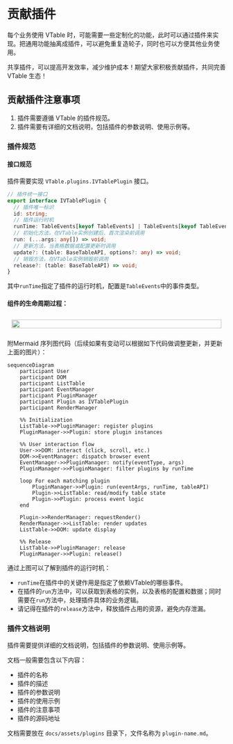 # 贡献插件

每个业务使用 VTable 时，可能需要一些定制化的功能，此时可以通过插件来实现。把通用功能抽离成插件，可以避免重复造轮子，同时也可以方便其他业务使用。

共享插件，可以提高开发效率，减少维护成本！期望大家积极贡献插件，共同完善 VTable 生态！

## 贡献插件注意事项

1. 插件需要遵循 VTable 的插件规范。
2. 插件需要有详细的文档说明，包括插件的参数说明、使用示例等。

### 插件规范
#### 接口规范

插件需要实现 `VTable.plugins.IVTablePlugin` 接口。

```ts
// 插件统一接口
export interface IVTablePlugin {
  // 插件唯一标识
  id: string;
  // 插件运行时机
  runTime: TableEvents[keyof TableEvents] | TableEvents[keyof TableEvents][];
  // 初始化方法，在VTable实例创建后、首次渲染前调用
  run: (...args: any[]) => void;
  // 更新方法，当表格数据或配置更新时调用
  update?: (table: BaseTableAPI, options?: any) => void;
  // 销毁方法，在VTable实例销毁前调用
  release?: (table: BaseTableAPI) => void;
}
```

其中`runTime`指定了插件的运行时机，配置是`TableEvents`中的事件类型。

####  组件的生命周期过程：

<div style="display: flex; justify-content: center;  width: 100%;">
  <img src="https://lf9-dp-fe-cms-tos.byteorg.com/obj/bit-cloud/VTable/guide/plugin-lifecycle.jpeg"  style="width: 100%; object-fit: contain; padding: 10px;">
</div>

附Mermaid 序列图代码（后续如果有变动可以根据如下代码做调整更新，并更新上面的图片）：
```mermaid
sequenceDiagram
    participant User
    participant DOM
    participant ListTable
    participant EventManager
    participant PluginManager
    participant Plugin as IVTablePlugin
    participant RenderManager
    
    %% Initialization
    ListTable->>PluginManager: register plugins
    PluginManager->>Plugin: store plugin instances
    
    %% User interaction flow
    User->>DOM: interact (click, scroll, etc.)
    DOM->>EventManager: dispatch browser event
    EventManager->>PluginManager: notify(eventType, args)
    PluginManager->>PluginManager: filter plugins by runTime
    
    loop For each matching plugin
        PluginManager->>Plugin: run(eventArgs, runTime, tableAPI)
        Plugin->>ListTable: read/modify table state
        Plugin->>Plugin: process event logic
    end
    
    Plugin->>RenderManager: requestRender()
    RenderManager->>ListTable: render updates
    ListTable->>DOM: update display

    %% Release
    ListTable->>PluginManager: release
    PluginManager->>Plugin: release()
```

通过上图可以了解到插件的运行时机：
- `runTime`在插件中的关键作用是指定了依赖VTable的哪些事件。
- 在插件的`run`方法中，可以获取到表格的实例，以及表格的配置和数据；同时需要在`run`方法中，处理插件具体的业务逻辑。
- 请记得在插件的`release`方法中，释放插件占用的资源，避免内存泄漏。

### 插件文档说明

插件需要提供详细的文档说明，包括插件的参数说明、使用示例等。

文档一般需要包含以下内容：
- 插件的名称
- 插件的描述
- 插件的参数说明
- 插件的使用示例
- 插件的注意事项
- 插件的源码地址

文档需要放在 `docs/assets/plugins` 目录下，文件名称为 `plugin-name.md`。


